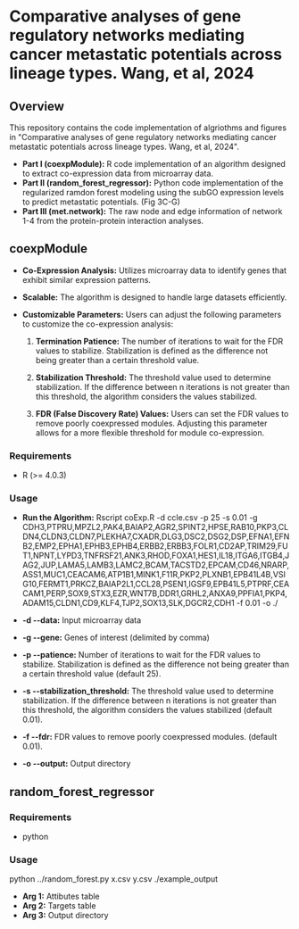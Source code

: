 # Comparative analyses of gene regulatory networks mediating cancer metastatic potentials across lineage types. Wang, et al, 2024

## Overview

This repository contains the code implementation of algriothms and figures in "Comparative analyses of gene regulatory networks mediating cancer metastatic potentials across lineage types. Wang, et al, 2024". 

- **Part I (coexpModule):** R code implementation of an algorithm designed to extract co-expression data from microarray data. 
- **Part II (random_forest_regressor):** Python code implementation of the regularized ramdon forest modeling using the subGO expression levels to predict metastatic potentials. (Fig 3C-G)
- **Part III (met.network):** The raw node and edge information of network 1-4 from the protein-protein interaction analyses.

## coexpModule

- **Co-Expression Analysis:** Utilizes microarray data to identify genes that exhibit similar expression patterns.
- **Scalable:** The algorithm is designed to handle large datasets efficiently.
- **Customizable Parameters:** Users can adjust the following parameters to customize the co-expression analysis:

    1. **Termination Patience:** The number of iterations to wait for the FDR values to stabilize. Stabilization is defined as the difference not being greater than a certain threshold value.

    2. **Stabilization Threshold:** The threshold value used to determine stabilization. If the difference between n iterations is not greater than this threshold, the algorithm considers the values stabilized.

    3. **FDR (False Discovery Rate) Values:** Users can set the FDR values to remove poorly coexpressed modules. Adjusting this parameter allows for a more flexible threshold for module co-expression.

### Requirements

- R (>= 4.0.3)

### Usage

- **Run the Algorithm:** Rscript coExp.R -d ccle.csv -p 25 -s 0.01 -g CDH3,PTPRU,MPZL2,PAK4,BAIAP2,AGR2,SPINT2,HPSE,RAB10,PKP3,CLDN4,CLDN3,CLDN7,PLEKHA7,CXADR,DLG3,DSC2,DSG2,DSP,EFNA1,EFNB2,EMP2,EPHA1,EPHB3,EPHB4,ERBB2,ERBB3,FOLR1,CD2AP,TRIM29,FUT1,NPNT,LYPD3,TNFRSF21,ANK3,RHOD,FOXA1,HES1,IL18,ITGA6,ITGB4,JAG2,JUP,LAMA5,LAMB3,LAMC2,BCAM,TACSTD2,EPCAM,CD46,NRARP,ASS1,MUC1,CEACAM6,ATP1B1,MINK1,F11R,PKP2,PLXNB1,EPB41L4B,VSIG10,FERMT1,PRKCZ,BAIAP2L1,CCL28,PSEN1,IGSF9,EPB41L5,PTPRF,CEACAM1,PERP,SOX9,STX3,EZR,WNT7B,DDR1,GRHL2,ANXA9,PPFIA1,PKP4,ADAM15,CLDN1,CD9,KLF4,TJP2,SOX13,SLK,DGCR2,CDH1 -f 0.01 -o ./

- **-d --data:** Input microarray data
- **-g --gene:** Genes of interest (delimited by comma)
- **-p --patience:** Number of iterations to wait for the FDR values to stabilize. Stabilization is defined as the difference not being greater than a certain threshold value (default 25).
- **-s --stabilization_threshold:** The threshold value used to determine stabilization. If the difference between n iterations is not greater than this threshold, the algorithm considers the values stabilized (default 0.01).
- **-f --fdr:** FDR values to remove poorly coexpressed modules. (default 0.01).
- **-o --output:** Output directory

## random_forest_regressor

### Requirements

- python 

### Usage

python ../random_forest.py x.csv y.csv ./example_output

- **Arg 1:** Attibutes table
- **Arg 2:** Targets table
- **Arg 3:** Output directory

